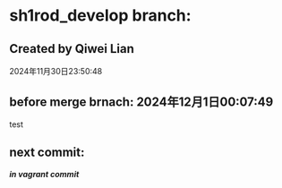 # sh1rod_develop branch:
## Created by Qiwei Lian
2024年11月30日23:50:48

## before merge brnach: 2024年12月1日00:07:49
test

## next commit:
***in vagrant commit***
